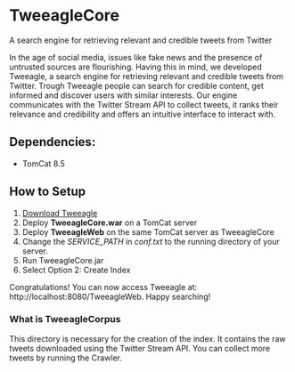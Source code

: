 # TweeagleCore

A search engine for retrieving relevant and credible tweets from Twitter

In the age of social media, issues like fake news and the presence of untrusted sources are flourishing. Having this in mind, we developed Tweeagle, a search engine for retrieving relevant and credible tweets from Twitter. Trough Tweeagle people can search for credible content, get informed and discover users with similar interests. Our engine communicates with the Twitter Stream API to collect tweets, it ranks their relevance and credibility and offers an intuitive interface to interact with. 

## Dependencies:
* TomCat 8.5

## How to Setup 

1. [Download Tweeagle](https://drive.google.com/open?id=1eFpFwb6Yb6AM9K7MU1ky3h7HfvIJPjPc)
2. Deploy **TweeagleCore.war** on a TomCat server
3. Deploy **TweeagleWeb** on the same TomCat server as TweeagleCore
4. Change the *SERVICE_PATH* in *conf.txt* to the running directory of your server. 
5. Run TweeagleCore.jar
6. Select Option 2: Create Index

Congratulations! You can now access Tweeagle at: http://localhost:8080/TweeagleWeb. Happy searching!

### What is TweeagleCorpus

This directory is necessary for the creation of the index. It contains the raw tweets downloaded using the Twitter Stream API. You can collect more tweets by running the Crawler.
